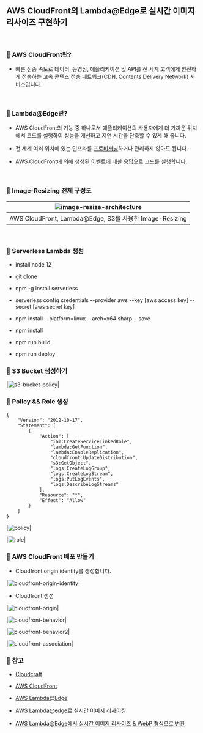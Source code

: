 ## AWS CloudFront의 Lambda@Edge로 실시간 이미지 리사이즈 구현하기

<br>

### :book: AWS CloudFront란?

* 빠른 전송 속도로 데이터, 동영상, 애플리케이션 및 API를 전 세계 고객에게 안전하게 전송하는 고속 콘텐츠 전송 네트워크(CDN, Contents Delivery Network) 서비스입니다.

<br>

### :book: Lambda@Edge란?

* AWS CloudFront의 기능 중 하나로서 애플리케이션의 사용자에게 더 가까운 위치에서 코드를 실행하여 성능을 개선하고 지연 시간을 단축할 수 있게 해 줍니다.

* 전 세계 여러 위치에 있는 인프라를 [프로비저닝](https://ko.wikipedia.org/wiki/%ED%94%84%EB%A1%9C%EB%B9%84%EC%A0%80%EB%8B%9D)하거나 관리하지 않아도 됩니다.

* AWS CloudFront에 의해 생성된 이벤트에 대한 응답으로 코드를 실행합니다.

<br>

### :book: Image-Resizing 전체 구성도

|![image-resize-architecture](https://github.com/Youngiyong/dev-log/tree/main/lambda-edge-image-resize/image/Image-resize.png)|
| :----------------------------------: |
| AWS CloudFront, Lambda@Edge, S3를 사용한 Image-Resizing |

<br>


### :book: Serverless Lambda 생성
- install node 12 

- git clone 

- npm -g install serverless

- serverless config credentials --provider aws --key [aws access key] --secret [aws secret key]

- npm install --platform=linux --arch=x64 sharp --save

- npm install

- npm run build

- npm run deploy

### :book: S3 Bucket 생성하기

|![s3-bucket-policy](/image/bucket.png)|

### :book: Policy && Role 생성

```policy json 
{
    "Version": "2012-10-17",
    "Statement": [
        {
            "Action": [
                "iam:CreateServiceLinkedRole",
                "lambda:GetFunction",
                "lambda:EnableReplication",
                "cloudfront:UpdateDistribution",
                "s3:GetObject",
                "logs:CreateLogGroup",
                "logs:CreateLogStream",
                "logs:PutLogEvents",
                "logs:DescribeLogStreams"
            ],
            "Resource": "*",
            "Effect": "Allow"
        }
    ]
}
```
|![policy](https://github.com/Youngiyong/dev-log/tree/main/lambda-edge-image-resize/image/policy.png)|

|![role](https://github.com/Youngiyong/dev-log/tree/main/lambda-edge-image-resize/image/role.png)|

### :book: AWS CloudFront 배포 만들기

* Cloudfront origin identity를 생성합니다.

|![cloudfront-origin-identity](https://github.com/Youngiyong/dev-log/tree/main/lambda-edge-image-resize/image/origin-access-Identity.png)|


* Cloudfront 생성

|![cloudfront-origin](https://github.com/Youngiyong/dev-log/tree/main/lambda-edge-image-resize/image/origin.png)|

|![cloudfront-behavior](https://github.com/Youngiyong/dev-log/tree/main/lambda-edge-image-resize/image/behavior.png)|

|![cloudfront-behavior2](https://github.com/Youngiyong/dev-log/tree/main/lambda-edge-image-resize/image/behavior2.png)|

|![cloudfront-association](https://github.com/Youngiyong/dev-log/tree/main/lambda-edge-image-resize/image/association.png)|



### :bookmark: 참고

* [Cloudcraft](https://cloudcraft.co/)

* [AWS CloudFront](https://aws.amazon.com/ko/cloudfront/)

* [AWS Lambda@Edge](https://aws.amazon.com/ko/lambda/edge/)

* [AWS Lambda@edge로 실시간 이미지 리사이징](https://heropy.blog/2019/07/21/resizing-images-cloudfrount-lambda)

* [AWS Lambda@Edge에서 실시간 이미지 리사이즈 & WebP 형식으로 변환](https://medium.com/daangn/lambda-edge로-구현하는-on-the-fly-이미지-리사이징-f4e5052d49f3)
